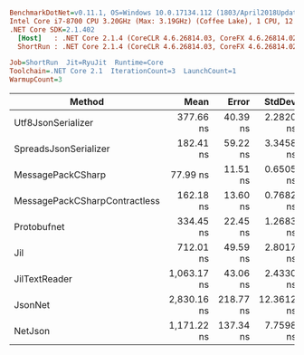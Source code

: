 ``` ini

BenchmarkDotNet=v0.11.1, OS=Windows 10.0.17134.112 (1803/April2018Update/Redstone4)
Intel Core i7-8700 CPU 3.20GHz (Max: 3.19GHz) (Coffee Lake), 1 CPU, 12 logical and 6 physical cores
.NET Core SDK=2.1.402
  [Host]   : .NET Core 2.1.4 (CoreCLR 4.6.26814.03, CoreFX 4.6.26814.02), 64bit RyuJIT
  ShortRun : .NET Core 2.1.4 (CoreCLR 4.6.26814.03, CoreFX 4.6.26814.02), 64bit RyuJIT

Job=ShortRun  Jit=RyuJit  Runtime=Core  
Toolchain=.NET Core 2.1  IterationCount=3  LaunchCount=1  
WarmupCount=3  

```
|                        Method |        Mean |     Error |     StdDev | Scaled | ScaledSD |  Gen 0 |  Gen 1 | Allocated |
|------------------------------ |------------:|----------:|-----------:|-------:|---------:|-------:|-------:|----------:|
|            Utf8JsonSerializer |   377.66 ns |  40.39 ns |  2.2820 ns |   1.00 |     0.00 | 0.0072 |      - |      48 B |
|         SpreadsJsonSerializer |   182.41 ns |  59.22 ns |  3.3458 ns |   0.48 |     0.01 | 0.0074 |      - |      48 B |
|             MessagePackCSharp |    77.99 ns |  11.51 ns |  0.6505 ns |   0.21 |     0.00 | 0.0075 |      - |      48 B |
| MessagePackCSharpContractless |   162.18 ns |  13.60 ns |  0.7682 ns |   0.43 |     0.00 | 0.0088 |      - |      56 B |
|                   Protobufnet |   334.45 ns |  22.45 ns |  1.2683 ns |   0.89 |     0.01 | 0.0186 |      - |     120 B |
|                           Jil |   712.01 ns |  49.59 ns |  2.8017 ns |   1.89 |     0.01 | 0.0734 |      - |     464 B |
|                 JilTextReader | 1,063.17 ns |  43.06 ns |  2.4330 ns |   2.82 |     0.01 | 0.5531 | 0.0019 |    3488 B |
|                       JsonNet | 2,830.16 ns | 218.77 ns | 12.3612 ns |   7.49 |     0.05 | 0.5188 |      - |    3288 B |
|                       NetJson | 1,171.22 ns | 137.34 ns |  7.7598 ns |   3.10 |     0.02 | 0.1621 |      - |    1032 B |
